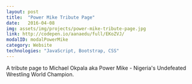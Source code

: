 ```yaml
---
layout: post
title:  "Power Mike Tribute Page"
date:   2016-04-08
img: assets/img/projects/power-mike-tribute-page.jpg
link: http://codepen.io/aanaedu/full/EKoZVJ/
modalID: modalPowerMike
category: Website
technologies: "JavaScript, Bootstrap, CSS"
---
```

A tribute page to Michael Okpala aka Power Mike - Nigeria's Undefeated Wrestling World Champion.